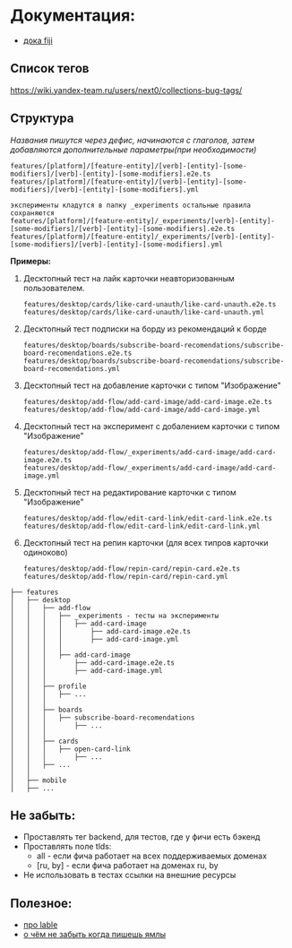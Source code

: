 # Документация:
* [дока fiji](https://github.yandex-team.ru/mm-interfaces/fiji/blob/dev/docs/yaml.md)

## Список тегов
https://wiki.yandex-team.ru/users/next0/collections-bug-tags/

## Структура

_Названия пишутся через дефис, начинаются с глаголов, затем добавляются дополнительные параметры(при необходимости)_

    features/[platform]/[feature-entity]/[verb]-[entity]-[some-modifiers]/[verb]-[entity]-[some-modifiers].e2e.ts
    features/[platform]/[feature-entity]/[verb]-[entity]-[some-modifiers]/[verb]-[entity]-[some-modifiers].yml

    эксперименты кладутся в папку _experiments остальные правила сохраняются
    features/[platform]/[feature-entity]/_experiments/[verb]-[entity]-[some-modifiers]/[verb]-[entity]-[some-modifiers].e2e.ts
    features/[platform]/[feature-entity]/_experiments/[verb]-[entity]-[some-modifiers]/[verb]-[entity]-[some-modifiers].yml

**Примеры:**

1. Десктопный тест на лайк карточки неавторизованным пользователем.
    ```
    features/desktop/cards/like-card-unauth/like-card-unauth.e2e.ts
    features/desktop/cards/like-card-unauth/like-card-unauth.yml
    ```
2. Десктопный тест подписки на борду из рекомендаций к борде
    ```
    features/desktop/boards/subscribe-board-recomendations/subscribe-board-recomendations.e2e.ts
    features/desktop/boards/subscribe-board-recomendations/subscribe-board-recomendations.yml
    ```
3. Десктопный тест на добавление карточки с типом "Изображение"
    ```
    features/desktop/add-flow/add-card-image/add-card-image.e2e.ts
    features/desktop/add-flow/add-card-image/add-card-image.yml
    ```
4. Десктопный тест на эксперимент с добалением карточки с типом "Изображение"
    ```
    features/desktop/add-flow/_experiments/add-card-image/add-card-image.e2e.ts
    features/desktop/add-flow/_experiments/add-card-image/add-card-image.yml
    ```
5. Десктопный тест на редактирование карточки с типом "Изображение"
    ```
    features/desktop/add-flow/edit-card-link/edit-card-link.e2e.ts
    features/desktop/add-flow/edit-card-link/edit-card-link.yml
    ```
6. Десктопный тест на репин карточки (для всех типров карточки одиноково)
    ```
    features/desktop/add-flow/repin-card/repin-card.e2e.ts
    features/desktop/add-flow/repin-card/repin-card.yml
    ```

```
├── features
│   ├── desktop
│   │   ├── add-flow
│   │   │   ├── _experiments - тесты на эксперименты
│   │   │   │   ├── add-card-image
│   │   │   │       ├── add-card-image.e2e.ts
│   │   │   │       ├── add-card-image.yml
│   │   │   │
│   │   │   ├── add-card-image
│   │   │       ├── add-card-image.e2e.ts
│   │   │       ├── add-card-image.yml
│   │   │
│   │   ├── profile
│   │   │   ├── ...
│   │   │
│   │   ├── boards
│   │   │   ├── subscribe-board-recomendations
│   │   │       ├── ...
│   │   │
│   │   ├── cards
│   │   │   ├── open-card-link
│   │   │       ├── ...
│   │   ├── ...
│   │
│   ├── mobile
│   ├── ...
```

## Не забыть:
* Проставлять тег backend, для тестов, где у фичи есть бэкенд
* Проставлять поле tlds:
  - all - если фича работает на всех поддерживаемых доменах
  - [ru, by] - если фича работает на доменах ru, by
* Не использовать в тестах ссылки на внешние ресурсы

## Полезное:
* [про lable](https://clubs.at.yandex-team.ru/search-interfaces/26170)
* [о чём не забыть когда пишешь ямлы](https://wiki.yandex-team.ru/serp/tolokaserp/#ochjomnezabytpodumatkogdapisheshjamly)
